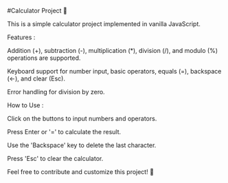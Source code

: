 
#Calculator Project 🧮

This is a simple calculator project implemented in vanilla JavaScript.

Features :

Addition (+), subtraction (-), multiplication (*), division (/), and modulo (%) operations are supported.

Keyboard support for number input, basic operators, equals (=), backspace (←), and clear (Esc).

Error handling for division by zero.

How to Use : 

Click on the buttons to input numbers and operators.

Press Enter or '=' to calculate the result.

Use the 'Backspace' key to delete the last character.

Press 'Esc' to clear the calculator.

Feel free to contribute and customize this project! 🚀
